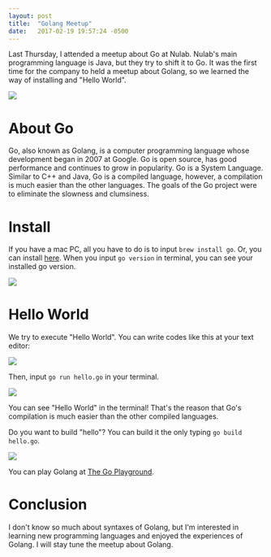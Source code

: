 ```yaml
---
layout: post
title:  "Golang Meetup"
date:   2017-02-19 19:57:24 -0500
---
```



Last Thursday, I attended a meetup about Go at Nulab. Nulab's main programming language is Java, but they try to shift it to Go. It was the first time for the company to held a meetup about Golang, so we learned the way of installing and "Hello World".

![](http://i.imgur.com/FlNCnxT.png)

# About Go
Go, also known as Golang, is a computer programming language whose development began in 2007 at Google. Go is open source, has good performance and continues to grow in popularity. Go is a System Language. Similar to C++ and Java, Go is a compiled language, however, a compilation is much easier than the other languages. The goals of the Go project were to eliminate the slowness and clumsiness.

# Install
If you have a mac PC, all you have to do is to input `brew install go`. Or, you can install [here](https://golang.org/doc/install?download=go1.8.darwin-amd64.pkg). When you input `go version` in terminal, you can see your installed go version.

![](http://i.imgur.com/tMD1VEs.png)

# Hello World
We try to execute "Hello World". You can write codes like this at your text editor:

![](http://i.imgur.com/sxoMCW0.png)

Then, input `go run hello.go` in your terminal.

![](http://i.imgur.com/Guvlagh.png)

You can see "Hello World" in the terminal! That's the reason that Go's compilation is much easier than the other compiled languages.

Do you want to build "hello"? You can build it the only typing `go build hello.go`.

![](http://i.imgur.com/0DHD9kW.png)

You can play Golang at [The Go Playground](https://play.golang.org/).
# Conclusion
I don't know so much about syntaxes of Golang, but I'm interested in learning new programming languages and enjoyed the experiences of Golang. I will stay tune the meetup about Golang.  

